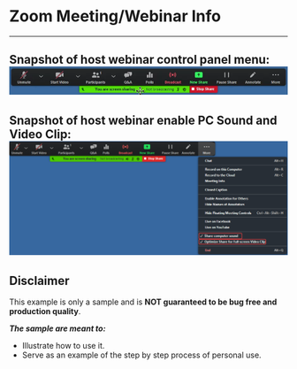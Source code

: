 # Zoom Meeting/Webinar Info

---
Snapshot of host webinar control panel menu: ![Webinar Host Control Panel Menu](ZoomWebinarHostControlPanelMenu.png)
---
Snapshot of host webinar enable PC Sound and Video Clip: ![Webinar Enable PC Sound and Video Clip](ZoomWebinarShareMORE_Enable_Sound.VideoClip.png)
---










## Disclaimer
This example is only a sample and is **NOT guaranteed to be bug free and production quality**.

***The sample are meant to:***
- Illustrate how to use it.
- Serve as an example of the step by step process of personal use.

